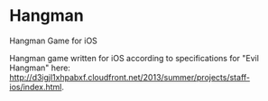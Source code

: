 Hangman
=======

Hangman Game for iOS

Hangman game written for iOS according to specifications for "Evil Hangman" here: http://d3igjl1xhpabxf.cloudfront.net/2013/summer/projects/staff-ios/index.html.
